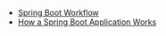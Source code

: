 
- [Spring Boot Workflow](https://github.com/thaihuynh1717/fictional-waffle/blob/master/SpringBoot/Spring%20Boot%20Workflow/README.md)
- [How a Spring Boot Application Works](https://github.com/thaihuynh1717/fictional-waffle/blob/master/SpringBoot/How%20a%20Spring%20Boot%20Application%20Works/README.md)